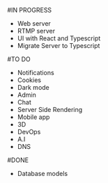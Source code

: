 #IN PROGRESS
  - Web server
  - RTMP server
  - UI with React and Typescript
  - Migrate Server to Typescript

#TO DO
  - Notifications
  - Cookies
  - Dark mode
  - Admin
  - Chat
  - Server Side Rendering
  - Mobile app
  - 3D
  - DevOps
  - A.I
  - DNS

#DONE
  - Database models
